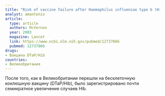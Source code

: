 ```yaml
---
title: "Risk of vaccine failure after Haemophilus influenzae type b (Hib) combination vaccines with acellular pertussis"
analyst: amantonio
article:
  type: article
  authors: McVernon
  year: 2003
  magazine: Lancet
  link: https://www.ncbi.nlm.nih.gov/pubmed/12737866
  pubmed: 12737866
drugs:
- Вакцина DTaP/Hib
countries:
- Великобритания
---
```


После того, как в Великобритании перешли на бесклеточную коклюшную вакцину (DTaP/Hib), было зарегистрировано почти семикратное увеличение случаев Hib.
